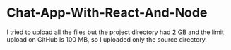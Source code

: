 # Chat-App-With-React-And-Node

I tried to upload all the files but the project directory  had 2 GB and the limit upload on GitHub is 100 MB, so I uploaded only the source directory.
